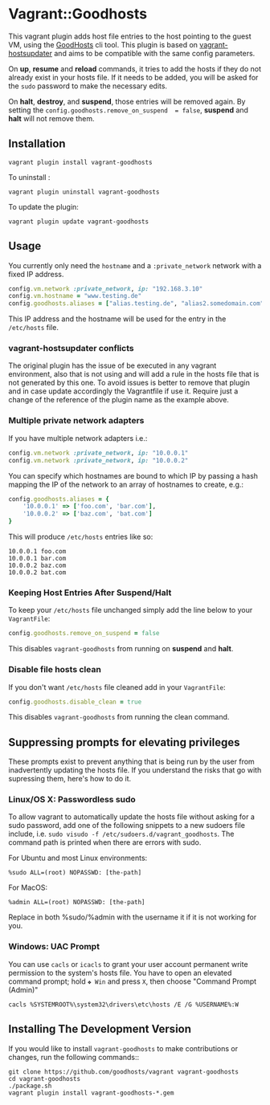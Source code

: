 # Vagrant::Goodhosts

This vagrant plugin adds host file entries to the host pointing to the guest VM, using the [GoodHosts](https://github.com/goodhosts/cli) cli tool. This plugin is based on [vagrant-hostsupdater](https://github.com/cogitatio/vagrant-hostsupdater) and aims to be compatible with the same config parameters.

On **up**, **resume** and **reload** commands, it tries to add the hosts if they do not already exist in your hosts file. If it needs to be added, you will be asked for the `sudo` password to make the necessary edits.

On **halt**, **destroy**, and **suspend**, those entries will be removed again. By setting the `config.goodhosts.remove_on_suspend  = false`, **suspend** and **halt** will not remove them.

## Installation

```shell
vagrant plugin install vagrant-goodhosts
```

To uninstall :

```shell
vagrant plugin uninstall vagrant-goodhosts
```

To update the plugin:

```shell
vagrant plugin update vagrant-goodhosts
```

## Usage

You currently only need the `hostname` and a `:private_network` network with a fixed IP address.

```ruby
config.vm.network :private_network, ip: "192.168.3.10"
config.vm.hostname = "www.testing.de"
config.goodhosts.aliases = ["alias.testing.de", "alias2.somedomain.com"]
```

This IP address and the hostname will be used for the entry in the `/etc/hosts` file.

### vagrant-hostsupdater conflicts

The original plugin has the issue of be executed in any vagrant environment, also that is not using and will add a rule in the hosts file that is not generated by this one.
To avoid issues is better to remove that plugin and in case update accordingly the Vagrantfile if use it. Require just a change of the reference of the plugin name as the example above.

### Multiple private network adapters

If you have multiple network adapters i.e.:

```ruby
config.vm.network :private_network, ip: "10.0.0.1"
config.vm.network :private_network, ip: "10.0.0.2"
```

You can specify which hostnames are bound to which IP by passing a hash mapping the IP of the network to an array of hostnames to create, e.g.:

```ruby
config.goodhosts.aliases = {
    '10.0.0.1' => ['foo.com', 'bar.com'],
    '10.0.0.2' => ['baz.com', 'bat.com']
}
```

This will produce `/etc/hosts` entries like so:

```
10.0.0.1 foo.com
10.0.0.1 bar.com
10.0.0.2 baz.com
10.0.0.2 bat.com
```

### Keeping Host Entries After Suspend/Halt

To keep your `/etc/hosts` file unchanged simply add the line below to your `VagrantFile`:

```ruby
config.goodhosts.remove_on_suspend = false
```

This disables `vagrant-goodhosts` from running on **suspend** and **halt**.

### Disable file hosts clean

If you don't want `/etc/hosts` file cleaned add in your `VagrantFile`:

```ruby
config.goodhosts.disable_clean = true
```

This disables `vagrant-goodhosts` from running the clean command.

## Suppressing prompts for elevating privileges

These prompts exist to prevent anything that is being run by the user from inadvertently updating the hosts file.
If you understand the risks that go with supressing them, here's how to do it.

### Linux/OS X: Passwordless sudo

To allow vagrant to automatically update the hosts file without asking for a sudo password, add one of the following snippets to a new sudoers file include, i.e. `sudo visudo -f /etc/sudoers.d/vagrant_goodhosts`.
The command path is printed when there are errors with sudo.

For Ubuntu and most Linux environments:

    %sudo ALL=(root) NOPASSWD: [the-path]

For MacOS:

    %admin ALL=(root) NOPASSWD: [the-path]

Replace in both %sudo/%admin with the username it if it is not working for you.

### Windows: UAC Prompt

You can use `cacls` or `icacls` to grant your user account permanent write permission to the system's hosts file.
You have to open an elevated command prompt; hold `❖ Win` and press `X`, then choose "Command Prompt (Admin)"

    cacls %SYSTEMROOT%\system32\drivers\etc\hosts /E /G %USERNAME%:W

## Installing The Development Version

If you would like to install `vagrant-goodhosts` to make contributions or changes, run the following commands::

```shell
git clone https://github.com/goodhosts/vagrant vagrant-goodhosts
cd vagrant-goodhosts
./package.sh
vagrant plugin install vagrant-goodhosts-*.gem
```
